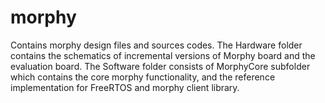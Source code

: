 # morphy
Contains morphy design files and sources codes. The Hardware folder contains the schematics of incremental versions of Morphy board and the evaluation board. The Software folder consists of MorphyCore subfolder which contains the core morphy functionality, and the reference implementation for FreeRTOS and morphy client library.
